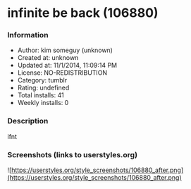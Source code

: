 # infinite be back (106880)

### Information
- Author: kim someguy (unknown)
- Created at: unknown
- Updated at: 11/1/2014, 11:09:14 PM
- License: NO-REDISTRIBUTION
- Category: tumblr
- Rating: undefined
- Total installs: 41
- Weekly installs: 0


### Description
ifnt


### Screenshots (links to userstyles.org)
![https://userstyles.org/style_screenshots/106880_after.png](https://userstyles.org/style_screenshots/106880_after.png)


